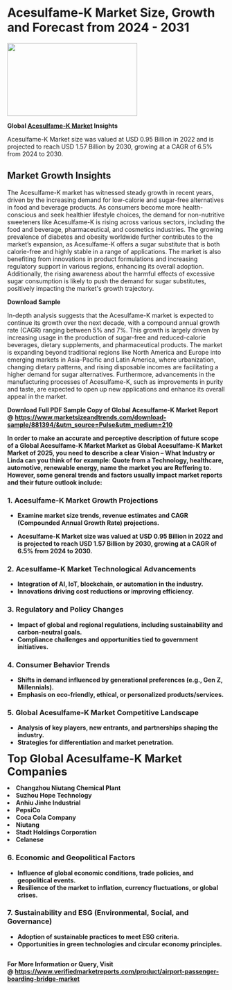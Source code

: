 <H1>Acesulfame-K Market Size, Growth and Forecast from 2024 - 2031</H1><img class="aligncenter size-medium wp-image-584254" src="https://thirdeyenews.in/wp-content/uploads/2024/09/Global-Market-Research-300x168.jpeg" alt="" width="300" height="168" /><p><strong>Global&nbsp;<a href="https://www.marketsizeandtrends.com/download-sample/881394/&amp;utm_source=Pulse&amp;utm_medium=210">Acesulfame-K Market</a> Insights</strong></p><p>Acesulfame-K Market size was valued at USD 0.95 Billion in 2022 and is projected to reach USD 1.57 Billion by 2030, growing at a CAGR of 6.5% from 2024 to 2030.</p><p><h2>Market Growth Insights</h2> <p>The Acesulfame-K market has witnessed steady growth in recent years, driven by the increasing demand for low-calorie and sugar-free alternatives in food and beverage products. As consumers become more health-conscious and seek healthier lifestyle choices, the demand for non-nutritive sweeteners like Acesulfame-K is rising across various sectors, including the food and beverage, pharmaceutical, and cosmetics industries. The growing prevalence of diabetes and obesity worldwide further contributes to the market’s expansion, as Acesulfame-K offers a sugar substitute that is both calorie-free and highly stable in a range of applications. The market is also benefiting from innovations in product formulations and increasing regulatory support in various regions, enhancing its overall adoption. Additionally, the rising awareness about the harmful effects of excessive sugar consumption is likely to push the demand for sugar substitutes, positively impacting the market's growth trajectory.</p> <p><strong>Download Sample</strong></p> <p>In-depth analysis suggests that the Acesulfame-K market is expected to continue its growth over the next decade, with a compound annual growth rate (CAGR) ranging between 5% and 7%. This growth is largely driven by increasing usage in the production of sugar-free and reduced-calorie beverages, dietary supplements, and pharmaceutical products. The market is expanding beyond traditional regions like North America and Europe into emerging markets in Asia-Pacific and Latin America, where urbanization, changing dietary patterns, and rising disposable incomes are facilitating a higher demand for sugar alternatives. Furthermore, advancements in the manufacturing processes of Acesulfame-K, such as improvements in purity and taste, are expected to open up new applications and enhance its overall appeal in the market.</p> <p><strong></p><p><span class=""><strong>Download Full PDF Sample Copy of Global Acesulfame-K Market Report</strong> @ <a href="https://www.marketsizeandtrends.com/download-sample/881394/&amp;utm_source=Pulse&amp;utm_medium=210" target="_blank">https://www.marketsizeandtrends.com/download-sample/881394/&amp;utm_source=Pulse&amp;utm_medium=210</a></span></p><p>In order to make an accurate and perceptive description of future scope of a Global&nbsp;Acesulfame-K Market Market as Global&nbsp;Acesulfame-K Market Market of 2025, you need to describe a clear Vision &ndash; What Industry or Linda can you think of for example: Quote from a Technology, healthcare, automotive, renewable energy, name the market you are Reffering to. However, some general trends and factors usually impact market reports and their future outlook include:</p><h3>1.&nbsp;<strong>Acesulfame-K Market Growth Projections</strong></h3><ul><li>Examine market size trends, revenue estimates and CAGR (Compounded Annual Growth Rate) projections.</li><li><p>Acesulfame-K Market size was valued at USD 0.95 Billion in 2022 and is projected to reach USD 1.57 Billion by 2030, growing at a CAGR of 6.5% from 2024 to 2030.</p></li></ul><h3>2.&nbsp;<strong>Acesulfame-K Market Technological Advancements</strong></h3><ul><li>Integration of AI, IoT, blockchain, or automation in the industry.</li><li>Innovations driving cost reductions or improving efficiency.</li></ul><h3>3.&nbsp;<strong>Regulatory and Policy Changes</strong></h3><ul><li>Impact of global and regional regulations, including sustainability and carbon-neutral goals.</li><li>Compliance challenges and opportunities tied to government initiatives.</li></ul><h3>4.&nbsp;<strong>Consumer Behavior Trends</strong></h3><ul><li>Shifts in demand influenced by generational preferences (e.g., Gen Z, Millennials).</li><li>Emphasis on eco-friendly, ethical, or personalized products/services.</li></ul><h3>5.&nbsp;<strong>Global Acesulfame-K Market Competitive Landscape</strong></h3><ul><li>Analysis of key players, new entrants, and partnerships shaping the industry.</li><li>Strategies for differentiation and market penetration.</li></ul><p data-pm-slice="1 1 []"><span style="color: inherit; font-family: inherit; font-size: 25px;">Top Global Acesulfame-K Market Companies</span></p><div class="" data-test-id=""><p><li>Changzhou Niutang Chemical Plant</li><li> Suzhou Hope Technology</li><li> Anhiu Jinhe Industrial</li><li> PepsiCo</li><li> Coca Cola Company</li><li> Niutang</li><li> Stadt Holdings Corporation</li><li> Celanese</li></p></div><h3>6.&nbsp;<strong>Economic and Geopolitical Factors</strong></h3><ul><li>Influence of global economic conditions, trade policies, and geopolitical events.</li><li>Resilience of the market to inflation, currency fluctuations, or global crises.</li></ul><h3>7.&nbsp;<strong>Sustainability and ESG (Environmental, Social, and Governance)</strong></h3><ul><li>Adoption of sustainable practices to meet ESG criteria.</li><li>Opportunities in green technologies and circular economy principles.</li></ul><h2><strong style="font-size: 14px;">For More Information or Query, Visit @&nbsp;</strong><a style="background-color: #ffffff; font-size: 14px;" href="https://www.marketsizeandtrends.com/report/acesulfame-k-market/" target="_blank">https://www.verifiedmarketreports.com/product/airport-passenger-boarding-bridge-market</a></h2>
